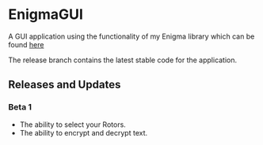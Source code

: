 # EnigmaGUI
A GUI application using the functionality of my Enigma library which can be found [here](https://github.com/c1ph3r-dev/Enigma)

The release branch contains the latest stable code for the application.

## Releases and Updates
### Beta 1
* The ability to select your Rotors.
* The ability to encrypt and decrypt text.
